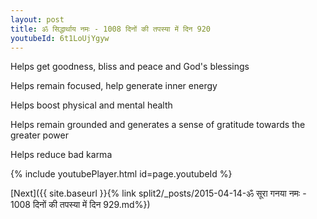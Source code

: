 ```yaml
---
layout: post
title: ॐ सिद्धार्थाय नमः - 1008 दिनों की तपस्या में दिन 920
youtubeId: 6t1LoUjYgyw
---
```

 
 
Helps get goodness, bliss and peace and God's blessings
 
Helps remain focused, help generate inner energy 
 
Helps boost physical and mental health 
 
Helps remain grounded and generates a sense of gratitude towards the greater power 
 
Helps reduce bad karma
 
 
 
 


{% include youtubePlayer.html id=page.youtubeId %}
 
[Next]({{ site.baseurl }}{% link  split2/_posts/2015-04-14-ॐ सूरा गनया नमः - 1008 दिनों की तपस्या में दिन 929.md%})
 
